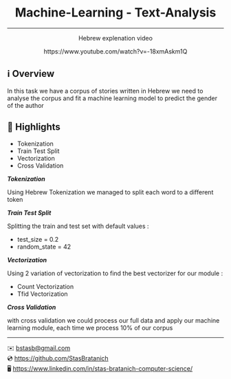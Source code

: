 <h1 align="center">Machine-Learning - Text-Analysis</h1>

***

<p align="center">Hebrew explenation video</p>
<p align="center">https://www.youtube.com/watch?v=-18xmAskm1Q</p>


## ℹ️ Overview

In this task we have a corpus of stories written in Hebrew
we need to analyse the corpus and fit a machine learning model to predict the gender of the author

## 🌟 Highlights

- Tokenization
- Train Test Split
- Vectorization
- Cross Validation

***Tokenization***

Using Hebrew Tokenization we managed to split each word to a different token

***Train Test Split***

Splitting the train and test set with default values :
- test_size = 0.2
- random_state = 42

***Vectorization***

Using 2 variation of vectorization to find the best vectorizer for our module :
- Count Vectorization
- Tfid Vectorization

***Cross Validation***

with cross validation we could process our full data and apply our machine learning module, each time we process 10% of our corpus

***

✉️ [bstasb@gmail.com](url)  
💿 https://github.com/StasBratanich  
🖥️ https://www.linkedin.com/in/stas-bratanich-computer-science/  
